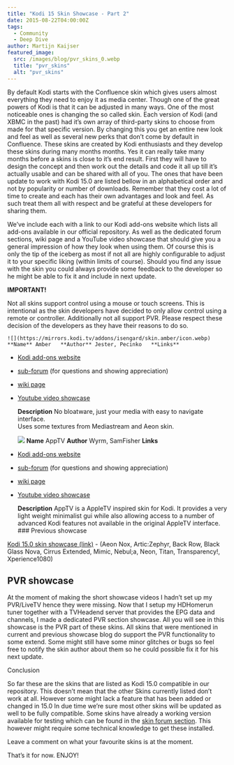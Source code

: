 ```yaml
---
title: "Kodi 15 Skin Showcase - Part 2"
date: 2015-08-22T04:00:00Z
tags:
  - Community
  - Deep Dive
author: Martijn Kaijser
featured_image:
  src: /images/blog/pvr_skins_0.webp
  title: "pvr_skins"
  alt: "pvr_skins"
---
```


By default Kodi starts with the Confluence skin which gives users almost everything they need to enjoy it as media center. Though one of the great powers of Kodi is that it can be adjusted in many ways. One of the most noticeable ones is changing the so called skin. Each version of Kodi (and XBMC in the past) had it’s own array of third-party skins to choose from made for that specific version. By changing this you get an entire new look and feel as well as several new perks that don’t come by default in Confluence. These skins are created by Kodi enthusiasts and they develop these skins during many months months. Yes it can really take many months before a skins is close to it’s end result. First they will have to design the concept and then work out the details and code it all up till it’s actually usable and can be shared with all of you. The ones that have been update to work with Kodi 15.0 are listed bellow in an alphabetical order and not by popularity or number of downloads. Remember that they cost a lot of time to create and each has their own advantages and look and feel. As such treat them all with respect and be grateful at these developers for sharing them.

We’ve include each with a link to our Kodi add-ons website which lists all add-ons available in our official repository. As well as the dedicated forum sections, wiki page and a YouTube video showcase that should give you a general impression of how they look when using them. Of course this is only the tip of the iceberg as most if not all are highly configurable to adjust it to your specific liking (within limits of course). Should you find any issue with the skin you could always provide some feedback to the developer so he might be able to fix it and include in next update.

**IMPORTANT!**

Not all skins support control using a mouse or touch screens. This is intentional as the skin developers have decided to only allow control using a remote or controller. Additionally not all support PVR. Please respect these decision of the developers as they have their reasons to do so.

    ![](https://mirrors.kodi.tv/addons/isengard/skin.amber/icon.webp) **Name** Amber   **Author** Jester, Pecinko   **Links**

- [Kodi add-ons website](/addons)
- [sub-forum](https://forum.kodi.tv/forumdisplay.php?fid=203) (for questions and showing appreciation)
- [wiki page](https://kodi.wiki/index.php?title=Add-on:Amber)
- [Youtube video showcase](https://www.youtube.com/watch?v=a4uzJHtSPic)

  **Description** No bloatware, just your media with easy to navigate interface.  
  Uses some textures from Mediastream and Aeon skin.

  ![](https://mirrors.kodi.tv/addons/isengard/skin.apptv/icon.webp) **Name** AppTV **Author** Wyrm, SamFisher **Links**

- [Kodi add-ons website](/show/skin.apptv)
- [sub-forum](https://forum.kodi.tv/forumdisplay.php?fid=76) (for questions and showing appreciation)
- [wiki page](https://kodi.wiki/index.php?title=Add-on:AppTV)
- [Youtube video showcase](https://www.youtube.com/watch?v=Favu-qZGVJ0)

  **Description** AppTV is a AppleTV inspired skin for Kodi. It provides a very light weight minimalist gui while also allowing access to a number of advanced Kodi features not available in the original AppleTV interface. ### Previous showcase

[Kodi 15.0 skin showcase (link)](/article/kodi-150-skin-showcase) - (Aeon Nox, Artic:Zephyr, Back Row, Black Glass Nova, Cirrus Extended, Mimic, Nebul;a, Neon, Titan, Transparency!, Xperience1080)

## PVR showcase

At the moment of making the short showcase videos I hadn’t set up my PVR/LiveTV hence they were missing. Now that I setup my HDHomerun tuner together with a TVHeadend server that provides the EPG data and channels, I made a dedicated PVR section showcase. All you will see in this showcase is the PVR part of these skins. All skins that were mentioned in current and previous showcase blog do support the PVR functionality to some extend. Some might still have some minor glitches or bugs so feel free to notify the skin author about them so he could possible fix it for his next update.

Conclusion

So far these are the skins that are listed as Kodi 15.0 compatible in our repository. This doesn’t mean that the other Skins currently listed don’t work at all. However some might lack a feature that has been added or changed in 15.0 In due time we’re sure most other skins will be updated as well to be fully compatible. Some skins have already a working version available for testing which can be found in the [skin forum section](https://forum.kodi.tv/forumdisplay.php?fid=67). This however might require some technical knowledge to get these installed.

Leave a comment on what your favourite skins is at the moment.

That’s it for now. ENJOY!

